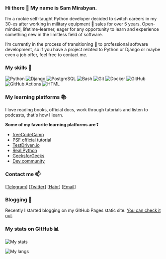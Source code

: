### Hi there 👋 My name is Sam Mirabyan.

I’m a rookie self-taught Python developer decided to switch careers in my 30-es after working in military equipment :helicopter: sales for over 5 years.
Open-minded, lifetime-learner, eager for any opportunity to learn and experience something new in the limitless field of software.

I’m currently in the process of transitioning :rowboat: to professional software development, so if you have a project related to Python or Django or maybe even a job offer, feel free to contact me.

### My skills :muscle:
![Python](https://img.shields.io/badge/Python-3776AB?style=for-the-badge&logo=python&logoColor=white)
![Django](https://img.shields.io/badge/Django-092E20?style=for-the-badge&logo=django&logoColor=white)
![PostgreSQL](https://img.shields.io/badge/PostgreSQL-316192?style=for-the-badge&logo=postgresql&logoColor=white)
![Bash](https://img.shields.io/badge/GNU%20Bash-4EAA25?style=for-the-badge&logo=GNU%20Bash&logoColor=white)
![Git](https://img.shields.io/badge/GIT-E44C30?style=for-the-badge&logo=git&logoColor=white)
![Docker](https://img.shields.io/badge/docker-%230db7ed.svg?style=for-the-badge&logo=docker&logoColor=white)
![GitHub](https://img.shields.io/badge/GitHub-100000?style=for-the-badge&logo=github&logoColor=white)
![GitHub Actions](https://img.shields.io/badge/GitHub_Actions-2088FF?style=for-the-badge&logo=github-actions&logoColor=white)
![HTML](https://img.shields.io/badge/HTML-239120?style=for-the-badge&logo=html5&logoColor=white)

### My learning platforms :books:
I love reading books, official docs, work through tutorials and listen to podcasts, that's how I learn.

**Some of my favorite learning platforms are** :arrow_double_down:
- [freeCodeCamp](https://freecodecamp.org/)
- [PSF official tutorial](https://docs.python.org/3/tutorial/)
- [TestDriven.io](https://testdriven.io/)
- [Real Python](https://realpython.com/)
- [GeeksforGeeks](https://www.geeksforgeeks.org/python-programming-language/)
- [Dev community](https://dev.to/)

### Contact me :mailbox:
[[Telegram][0]] [[Twitter][1]] [[Habr][2]] [[Email][3]]

### Blogging :memo:
Recently I started blogging on my GitHub Pages static site. [You can check it out](https://sammirabyan.github.io).

### My stats on GItHub :bar_chart:
![My stats](https://github-readme-stats.vercel.app/api?username=sammirabyan&count_private=true&include_all_commits=true&show_icons=true&title_color=007bff&text_color=e7e7e7&icon_color=007bff&bg_color=171c28)

![My langs](https://github-readme-stats.vercel.app/api/top-langs/?username=sammirabyan&layout=compact&title_color=007bff&text_color=e7e7e7&icon_color=007bff&bg_color=171c28)

[0]: https://t.me/sammirabyan/
[1]: https://twitter.com/smirabyan/
[2]: https://habr.com/ru/users/unordereddict/
[3]: mailto:mirabyansr@gmail.com

<!--
- 🔭 I’m currently working on ...
- 🌱 I’m currently learning ...
- 👯 I’m looking to collaborate on ...
- 🤔 I’m looking for help with ...
- 💬 Ask me about ...
- 📫 How to reach me: ...
- 😄 Pronouns: ...
- ⚡ Fun fact: ...
-->
